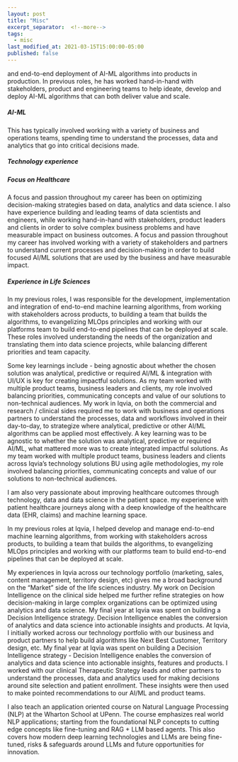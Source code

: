 ```yaml
---
layout: post
title: "Misc"
excerpt_separator:  <!--more-->
tags:
  - misc
last_modified_at: 2021-03-15T15:00:00-05:00
published: false
---
```


and end-to-end deployment of AI-ML algorithms into products in production. In previous roles, he has worked hand-in-hand with stakeholders, product and engineering teams to help ideate, develop and deploy AI-ML algorithms that can both deliver value and scale.

##### AI-ML

This has typically involved working with a variety of business and operations teams, spending time to understand the processes, data and analytics that go into critical decisions made.

##### Technology experience



##### Focus on Healthcare
A focus and passion throughout my career has been on optimizing decision-making strategies based on data, analytics and data science. I also have experience building and leading teams of data scientists and engineers, while working hand-in-hand with stakeholders, product leaders and clients in order to solve complex business problems and have measurable impact on business outcomes. A focus and passion throughout my career has involved working with a variety of stakeholders and partners to understand current processes and decision-making in order to build focused AI/ML solutions that are used by the business and have measurable impact.

##### Experience in Life Sciences

In my previous roles, I was responsible for the development, implementation and integration of end-to-end machine learning algorithms, from working with stakeholders across products, to building a team that builds the algorithms, to evangelizing MLOps principles and working with our platforms team to build end-to-end pipelines that can be deployed at scale. These roles involved understanding the needs of the organization and translating them into data science projects, while balancing different priorities and team capacity.

Some key learnings include - being agnostic about whether the chosen solution was analytical, predictive or required AI/ML & integration with UI/UX is key for creating impactful solutions. As my team worked with multiple product teams, business leaders and clients, my role involved balancing priorities, communicating concepts and value of our solutions to non-technical audiences. My work in Iqvia, on both the commercial and research / clinical sides required me to work with business and operations partners to understand the processes, data and workflows involved in their day-to-day, to strategize where analytical, predictive or other AI/ML algorithms can be applied most effectively. A key learning was to be agnostic to whether the solution was analytical, predictive or required AI/ML, what mattered more was to create integrated impactful solutions. As my team worked with multiple product teams, business leaders and clients across Iqvia’s technology solutions BU using agile methodologies, my role involved balancing priorities, communicating concepts and value of our solutions to non-technical audiences.


I am also very passionate about improving healthcare outcomes through technology, data and data science in the patient space. my experience with patient healthcare journeys along with a deep knowledge of the healthcare data (EHR, claims) and machine learning space.

In my previous roles at Iqvia, I helped develop and manage end-to-end machine learning algorithms, from working with stakeholders across products, to building a team that builds the algorithms, to evangelizing MLOps principles and working with our platforms team to build end-to-end pipelines that can be deployed at scale.

My experiences in Iqvia across our technology portfolio (marketing, sales, content management, territory design, etc) gives me a broad background on the “Market” side of the life sciences industry. My work on Decision Intelligence on the clinical side helped me further refine strategies on how decision-making in large complex organizations can be optimized using analytics and data science. My final year at Iqvia was spent on building a Decision Intelligence strategy. Decision Intelligence enables the conversion of analytics and data science into actionable insights and products. At Iqvia, I initially worked across our technology portfolio with our business and product partners to help build algorithms like Next Best Customer, Territory design, etc. My final year at Iqvia was spent on building a Decision Intelligence strategy - Decision Intelligence enables the conversion of analytics and data science into actionable insights, features and products. I worked with our clinical Therapeutic Strategy leads and other partners to understand the processes, data and analytics used for making decisions around site selection and patient enrollment. These insights were then used to make pointed recommendations to our AI/ML and product teams.


I also teach an application oriented course on Natural Language Processing (NLP) at the Wharton School at UPenn. The course emphasizes real world NLP applications; starting from the foundational NLP concepts to cutting edge concepts like fine-tuning and RAG + LLM based agents. This also covers how modern deep learning technologies and LLMs are being fine-tuned, risks & safeguards around LLMs and future opportunities for innovation.